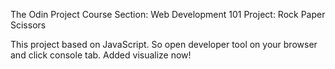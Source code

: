 The Odin Project Course
Section: Web Development 101
Project: Rock Paper Scissors

This project based on JavaScript. So open developer tool on your browser and click console tab.
Added visualize now!
